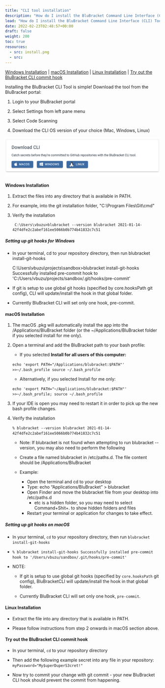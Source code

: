 ```yaml
---
title: "CLI tool installation"
description: "How do I install the BluBracket Command Line Interface (CLI) Tool?"
lead: "How do I install the BluBracket Command Line Interface (CLI) Tool?"
date: 2022-02-23T02:48:57+00:00
draft: false
weight: 200
toc: true
resources:
  - src: install.png
  - src:
---
```

[Windows Installation](#windows-installation) | [macOS Installation](#macos-installation) | [Linux Installation](#linux-installation) | [Try out the BluBracket CLI commit hook](#try-out-the-blubracket-cli-commit-hook)

Installing the BluBracket CLI Tool is simple! Download the tool from the BluBracket portal:

1. Login to your BluBracket portal

2. Select Settings from left pane menu

3. Select Code Scanning

4. Download the CLI OS version of your choice (Mac, Windows, Linux)

![Install CLI Tool Screenshot](install.png)

#### Windows Installation

1. Extract the files into any directory that is available in PATH.

2. For example, into the git installation folder, "C:\Program Files\Git\cmd"

3. Verify the installation

        C:\Users\vbuzu>blubracket --version blubracket 2021-01-14-42f4dfe2c2abef161ee5066b0b774b41832c7c51

##### Setting up git hooks for Windows

* In your terminal, cd to your repository directory, then run blubracket install-git-hooks

     C:\Users\vbuzu\projects\sandbox>blubracket install-git-hooks Successfully installed pre-commit hook to 'C:/Users/vbuzu/projects/sandbox/.git/hooks/pre-commit'

* If git is setup to use global git hooks (specified by core.hooksPath git config), CLI will update/install the hook in that global folder.

* Currently BluBracket CLI will set only one hook, pre-commit.

#### macOS Installation

1. The macOS .pkg will automatically install the app into the /Applications/BluBracket folder (or the ~/Applications/BluBracket folder if you selected install for me only).

2. Open a terminal and add the BluBracket path to your bash profile:
     * If you selected **Install for all users of this computer:**

     `echo 'export PATH="/Applications/blubracket:$PATH"' >>~/.bash_profile source ~/.bash_profile`

     * Alternatively, if you selected Install for me only:

     `echo 'export PATH="~/Applications/blubracket:$PATH"' >>~/.bash_profile; source ~/.bash_profile`

3. If your IDE is open you may need to restart it in order to pick up the new bash profile changes.

4. Verify the installation

    `% blubracket --version blubracket 2021-01-14-42f4dfe2c2abef161ee5066b0b774b41832c7c51`

     * Note: If blubracket is not found when attempting to run blubracket --version, you may also need to perform the following

     * Create a file named blubracket in /etc/paths.d. The file content should be /Applications/BluBracket

     * Example:

          * Open the terminal and cd to your desktop
          * Type: echo “Applications/BluBracket” > blubracket
          * Open Finder and move the blubracket file from your desktop into /etc/paths.d
               * etc is a hidden folder, so you may need to select Command+Shit+. to show hidden folders and files
          * Restart your terminal or application for changes to take effect.

##### Setting up git hooks on macOS

* In your terminal, `cd` to your repository directory, then run `blubracket install-git-hooks`

* `% blubracket install-git-hooks Successfully installed pre-commit hook to '/Users/vbuzu/sandbox/.git/hooks/pre-commit'`

* NOTE:
  * If git is setup to use global git hooks (specified by `core.hooksPath` git config), BluBracketCLI will update/install the hook in that global folder.

  * Currently BluBracket CLI will set only one hook, `pre-commit`.

#### Linux Installation

* Extract the file into any directory that is available in PATH.

* Please follow instructions from step 2 onwards in macOS section above.

#### Try out the BluBracket CLI commit hook

* In your terminal, `cd` to your repository directory

* Then add the following example secret into any file in your repository:
     `myPassword="My$uperDuperS3cret!"`

* Now try to commit your change with git commit - your new BluBracket CLI hook should prevent the commit from happening.
